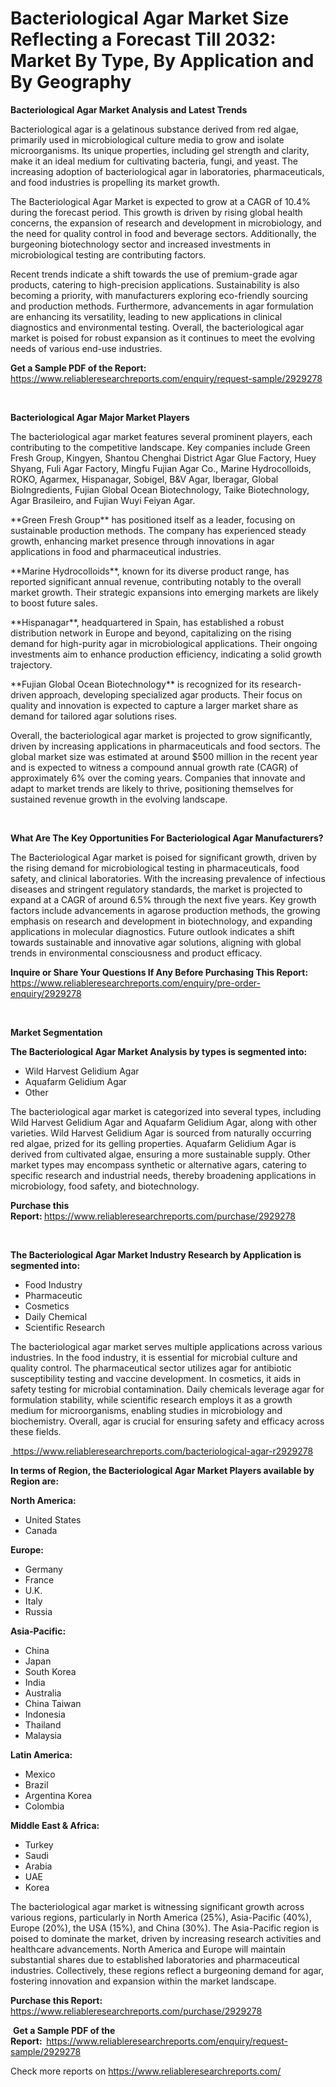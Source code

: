 <p><h1>Bacteriological Agar Market Size Reflecting a Forecast Till 2032: Market By Type, By Application and By Geography</h1></p><p><strong>Bacteriological Agar Market Analysis and Latest Trends</strong></p>
<p><p>Bacteriological agar is a gelatinous substance derived from red algae, primarily used in microbiological culture media to grow and isolate microorganisms. Its unique properties, including gel strength and clarity, make it an ideal medium for cultivating bacteria, fungi, and yeast. The increasing adoption of bacteriological agar in laboratories, pharmaceuticals, and food industries is propelling its market growth.</p><p>The Bacteriological Agar Market is expected to grow at a CAGR of 10.4% during the forecast period. This growth is driven by rising global health concerns, the expansion of research and development in microbiology, and the need for quality control in food and beverage sectors. Additionally, the burgeoning biotechnology sector and increased investments in microbiological testing are contributing factors. </p><p>Recent trends indicate a shift towards the use of premium-grade agar products, catering to high-precision applications. Sustainability is also becoming a priority, with manufacturers exploring eco-friendly sourcing and production methods. Furthermore, advancements in agar formulation are enhancing its versatility, leading to new applications in clinical diagnostics and environmental testing. Overall, the bacteriological agar market is poised for robust expansion as it continues to meet the evolving needs of various end-use industries.</p></p>
<p><strong>Get a Sample PDF of the Report:&nbsp;</strong> <a href="https://www.reliableresearchreports.com/enquiry/request-sample/2929278?utm_campaign=2245&utm_medium=2&utm_source=Github&utm_content=ia&utm_term=12032025&utm_id=bacteriological-agar">https://www.reliableresearchreports.com/enquiry/request-sample/2929278</a></p>
<p>&nbsp;</p>
<p><strong>Bacteriological Agar Major Market Players</strong></p>
<p><p>The bacteriological agar market features several prominent players, each contributing to the competitive landscape. Key companies include Green Fresh Group, Kingyen, Shantou Chenghai District Agar Glue Factory, Huey Shyang, Fuli Agar Factory, Mingfu Fujian Agar Co., Marine Hydrocolloids, ROKO, Agarmex, Hispanagar, Sobigel, B&V Agar, Iberagar, Global BioIngredients, Fujian Global Ocean Biotechnology, Taike Biotechnology, Agar Brasileiro, and Fujian Wuyi Feiyan Agar.</p><p>**Green Fresh Group** has positioned itself as a leader, focusing on sustainable production methods. The company has experienced steady growth, enhancing market presence through innovations in agar applications in food and pharmaceutical industries.</p><p>**Marine Hydrocolloids**, known for its diverse product range, has reported significant annual revenue, contributing notably to the overall market growth. Their strategic expansions into emerging markets are likely to boost future sales.</p><p>**Hispanagar**, headquartered in Spain, has established a robust distribution network in Europe and beyond, capitalizing on the rising demand for high-purity agar in microbiological applications. Their ongoing investments aim to enhance production efficiency, indicating a solid growth trajectory.</p><p>**Fujian Global Ocean Biotechnology** is recognized for its research-driven approach, developing specialized agar products. Their focus on quality and innovation is expected to capture a larger market share as demand for tailored agar solutions rises.</p><p>Overall, the bacteriological agar market is projected to grow significantly, driven by increasing applications in pharmaceuticals and food sectors. The global market size was estimated at around $500 million in the recent year and is expected to witness a compound annual growth rate (CAGR) of approximately 6% over the coming years. Companies that innovate and adapt to market trends are likely to thrive, positioning themselves for sustained revenue growth in the evolving landscape.</p></p>
<p>&nbsp;</p>
<p><strong>What Are The Key Opportunities For Bacteriological Agar Manufacturers?</strong></p>
<p><p>The Bacteriological Agar market is poised for significant growth, driven by the rising demand for microbiological testing in pharmaceuticals, food safety, and clinical laboratories. With the increasing prevalence of infectious diseases and stringent regulatory standards, the market is projected to expand at a CAGR of around 6.5% through the next five years. Key growth factors include advancements in agarose production methods, the growing emphasis on research and development in biotechnology, and expanding applications in molecular diagnostics. Future outlook indicates a shift towards sustainable and innovative agar solutions, aligning with global trends in environmental consciousness and product efficacy.</p></p>
<p><strong>Inquire or Share Your Questions If Any Before Purchasing This Report:</strong> <a href="https://www.reliableresearchreports.com/enquiry/pre-order-enquiry/2929278?utm_campaign=2245&utm_medium=2&utm_source=Github&utm_content=ia&utm_term=12032025&utm_id=bacteriological-agar">https://www.reliableresearchreports.com/enquiry/pre-order-enquiry/2929278</a></p>
<p>&nbsp;</p>
<p><strong>Market Segmentation</strong></p>
<p><strong>The Bacteriological Agar Market Analysis by types is segmented into:</strong></p>
<p><ul><li>Wild Harvest Gelidium Agar</li><li>Aquafarm Gelidium Agar</li><li>Other</li></ul></p>
<p><p>The bacteriological agar market is categorized into several types, including Wild Harvest Gelidium Agar and Aquafarm Gelidium Agar, along with other varieties. Wild Harvest Gelidium Agar is sourced from naturally occurring red algae, prized for its gelling properties. Aquafarm Gelidium Agar is derived from cultivated algae, ensuring a more sustainable supply. Other market types may encompass synthetic or alternative agars, catering to specific research and industrial needs, thereby broadening applications in microbiology, food safety, and biotechnology.</p></p>
<p><strong>Purchase this Report:&nbsp;</strong><a href="https://www.reliableresearchreports.com/purchase/2929278?utm_campaign=2245&utm_medium=2&utm_source=Github&utm_content=ia&utm_term=12032025&utm_id=bacteriological-agar">https://www.reliableresearchreports.com/purchase/2929278</a></p>
<p>&nbsp;</p>
<p><strong>The Bacteriological Agar Market Industry Research by Application is segmented into:</strong></p>
<p><ul><li>Food Industry</li><li>Pharmaceutic</li><li>Cosmetics</li><li>Daily Chemical</li><li>Scientific Research</li></ul></p>
<p><p>The bacteriological agar market serves multiple applications across various industries. In the food industry, it is essential for microbial culture and quality control. The pharmaceutical sector utilizes agar for antibiotic susceptibility testing and vaccine development. In cosmetics, it aids in safety testing for microbial contamination. Daily chemicals leverage agar for formulation stability, while scientific research employs it as a growth medium for microorganisms, enabling studies in microbiology and biochemistry. Overall, agar is crucial for ensuring safety and efficacy across these fields.</p></p>
<p><a href="https://www.reliableresearchreports.com/bacteriological-agar-r2929278?utm_campaign=2245&utm_medium=2&utm_source=Github&utm_content=ia&utm_term=12032025&utm_id=bacteriological-agar">&nbsp;https://www.reliableresearchreports.com/bacteriological-agar-r2929278</a></p>
<p><strong>In terms of Region, the Bacteriological Agar Market Players available by Region are:</strong></p>
<p>
    <p> <strong> North America: </strong>
        <ul>
            <li>United States</li>
            <li>Canada</li>
        </ul>
        </p> 
    <p> <strong> Europe: </strong>
        <ul>
            <li>Germany</li>
            <li>France</li>
            <li>U.K.</li>
            <li>Italy</li>
            <li>Russia</li>
        </ul>
        </p> 
    <p> <strong> Asia-Pacific: </strong>
        <ul>
            <li>China</li>
            <li>Japan</li>
            <li>South Korea</li>
            <li>India</li>
            <li>Australia</li>
            <li>China Taiwan</li>
            <li>Indonesia</li>
            <li>Thailand</li>
            <li>Malaysia</li>
        </ul>
        </p> 
    <p> <strong> Latin America: </strong>
        <ul>
            <li>Mexico</li>
            <li>Brazil</li>
            <li>Argentina Korea</li>
            <li>Colombia</li>
        </ul>
        </p> 
    <p> <strong> Middle East & Africa: </strong>
        <ul>
            <li>Turkey</li>
            <li>Saudi</li>
            <li>Arabia</li>
            <li>UAE</li>
            <li>Korea</li>
        </ul>
    </p>
    </p>
<p><p>The bacteriological agar market is witnessing significant growth across various regions, particularly in North America (25%), Asia-Pacific (40%), Europe (20%), the USA (15%), and China (30%). The Asia-Pacific region is poised to dominate the market, driven by increasing research activities and healthcare advancements. North America and Europe will maintain substantial shares due to established laboratories and pharmaceutical industries. Collectively, these regions reflect a burgeoning demand for agar, fostering innovation and expansion within the market landscape.</p></p>
<p><strong>Purchase this Report: </strong><a href="https://www.reliableresearchreports.com/purchase/2929278?utm_campaign=2245&utm_medium=2&utm_source=Github&utm_content=ia&utm_term=12032025&utm_id=bacteriological-agar">https://www.reliableresearchreports.com/purchase/2929278</a></p>
<p>&nbsp;<strong>Get a Sample PDF of the Report:&nbsp;&nbsp;</strong><a href="https://www.reliableresearchreports.com/enquiry/request-sample/2929278?utm_campaign=2245&utm_medium=2&utm_source=Github&utm_content=ia&utm_term=12032025&utm_id=bacteriological-agar">https://www.reliableresearchreports.com/enquiry/request-sample/2929278</a></p>
<p><strong></strong></p>
<p>Check more reports on <a href="https://www.reliableresearchreports.com/?utm_campaign=2245&utm_medium=2&utm_source=Github&utm_content=ia&utm_term=12032025&utm_id=bacteriological-agar">https://www.reliableresearchreports.com/</a></p>